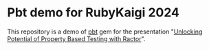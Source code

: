# Pbt demo for RubyKaigi 2024

This repository is a demo of [pbt](https://github.com/ohbarye/pbt) gem for the presentation "[Unlocking Potential of Property Based Testing with Ractor](https://rubykaigi.org/2024/presentations/ohbarye.html)".

